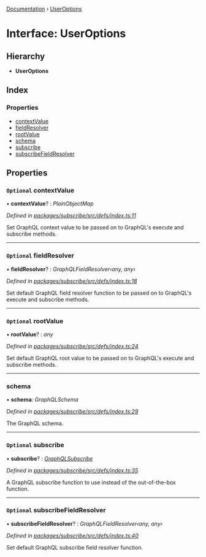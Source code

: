 [Documentation](../README.md) › [UserOptions](useroptions.md)

# Interface: UserOptions

## Hierarchy

* **UserOptions**

## Index

### Properties

* [contextValue](useroptions.md#optional-contextvalue)
* [fieldResolver](useroptions.md#optional-fieldresolver)
* [rootValue](useroptions.md#optional-rootvalue)
* [schema](useroptions.md#schema)
* [subscribe](useroptions.md#optional-subscribe)
* [subscribeFieldResolver](useroptions.md#optional-subscribefieldresolver)

## Properties

### `Optional` contextValue

• **contextValue**? : *PlainObjectMap*

*Defined in [packages/subscribe/src/defs/index.ts:11](https://github.com/badbatch/graphql-box/blob/c4347cf/packages/subscribe/src/defs/index.ts#L11)*

Set GraphQL context value to be passed on to
GraphQL's execute and subscribe methods.

___

### `Optional` fieldResolver

• **fieldResolver**? : *GraphQLFieldResolver‹any, any›*

*Defined in [packages/subscribe/src/defs/index.ts:18](https://github.com/badbatch/graphql-box/blob/c4347cf/packages/subscribe/src/defs/index.ts#L18)*

Set default GraphQL field resolver function to
be passed on to GraphQL's execute and subscribe
methods.

___

### `Optional` rootValue

• **rootValue**? : *any*

*Defined in [packages/subscribe/src/defs/index.ts:24](https://github.com/badbatch/graphql-box/blob/c4347cf/packages/subscribe/src/defs/index.ts#L24)*

Set default GraphQL root value to be passed on to
GraphQL's execute and subscribe methods.

___

###  schema

• **schema**: *GraphQLSchema*

*Defined in [packages/subscribe/src/defs/index.ts:29](https://github.com/badbatch/graphql-box/blob/c4347cf/packages/subscribe/src/defs/index.ts#L29)*

The GraphQL schema.

___

### `Optional` subscribe

• **subscribe**? : *[GraphQLSubscribe](../README.md#graphqlsubscribe)*

*Defined in [packages/subscribe/src/defs/index.ts:35](https://github.com/badbatch/graphql-box/blob/c4347cf/packages/subscribe/src/defs/index.ts#L35)*

A GraphQL subscribe function to use
instead of the out-of-the-box function.

___

### `Optional` subscribeFieldResolver

• **subscribeFieldResolver**? : *GraphQLFieldResolver‹any, any›*

*Defined in [packages/subscribe/src/defs/index.ts:40](https://github.com/badbatch/graphql-box/blob/c4347cf/packages/subscribe/src/defs/index.ts#L40)*

Set default GraphQL subscribe field resolver function.
